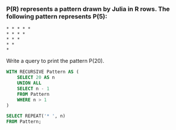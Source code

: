 
### P(R) represents a pattern drawn by Julia in R rows. The following pattern represents P(5):

```
* * * * * 
* * * * 
* * * 
* * 
*
```

Write a query to print the pattern P(20).

```sql
WITH RECURSIVE Pattern AS (
    SELECT 20 AS n
    UNION ALL
    SELECT n - 1
    FROM Pattern
    WHERE n > 1
)

SELECT REPEAT('* ', n)
FROM Pattern;
```
